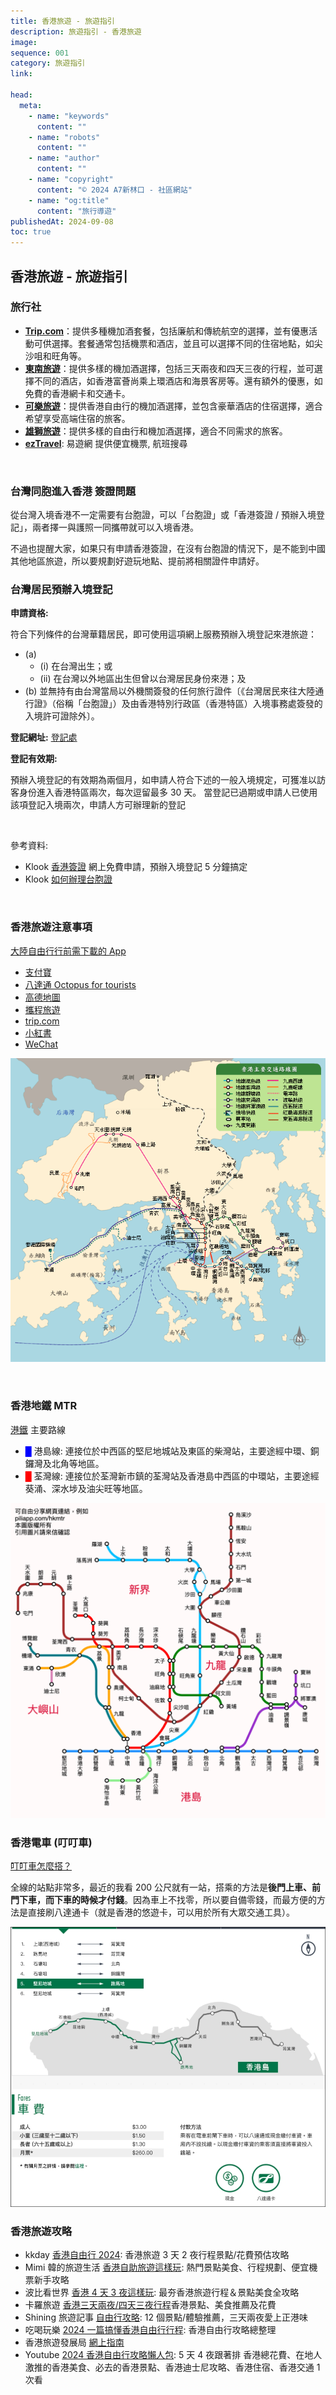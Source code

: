 ```yaml
---
title: 香港旅遊 - 旅遊指引
description: 旅遊指引 - 香港旅遊
image:
sequence: 001
category: 旅遊指引
link:

head:
  meta:
    - name: "keywords"
      content: ""
    - name: "robots"
      content: ""
    - name: "author"
      content: ""
    - name: "copyright"
      content: "© 2024 A7新林口 - 社區網站"
    - name: "og:title"
      content: "旅行導遊"
publishedAt: 2024-09-08
toc: true
---
```


## 香港旅遊 - 旅遊指引

### 旅行社

- [**Trip.com**](https://hk.trip.com/?locale=zh-HK&curr=TWD)：提供多種機加酒套餐，包括廉航和傳統航空的選擇，並有優惠活動可供選擇。套餐通常包括機票和酒店，並且可以選擇不同的住宿地點，如尖沙咀和旺角等。
- [**東南旅遊**](https://www.settour.com.tw/)：提供多樣的機加酒選擇，包括三天兩夜和四天三夜的行程，並可選擇不同的酒店，如香港富薈尚乘上環酒店和海景客房等。還有額外的優惠，如免費的香港網卡和交通卡。
- [**可樂旅遊**](https://www.colatour.com.tw/home/)：提供香港自由行的機加酒選擇，並包含豪華酒店的住宿選擇，適合希望享受高端住宿的旅客。
- [**雄獅旅遊**](https://www.liontravel.com/category/zh-tw/index)：提供多樣的自由行和機加酒選擇，適合不同需求的旅客。
- [**ezTravel**](https://www.eztravel.com.tw/): 易遊網 提供便宜機票, 航班搜尋

<br>

### 台灣同胞進入香港 簽證問題

從台灣入境香港不一定需要有台胞證，可以「台胞證」或「香港簽證 / 預辦入境登記」，兩者擇一與護照一同攜帶就可以入境香港。

不過也提醒大家，如果只有申請香港簽證，在沒有台胞證的情況下，是不能到中國其他地區旅遊，所以要規劃好遊玩地點、提前將相關證件申請好。

### 台灣居民預辦入境登記

**申請資格:**

符合下列條件的台灣華籍居民，即可使用這項網上服務預辦入境登記來港旅遊：

- (a)
  - (i) 在台灣出生；或
  - (ii) 在台灣以外地區出生但曾以台灣居民身份來港；及
- (b) 並無持有由台灣當局以外機關簽發的任何旅行證件〔《台灣居民來往大陸通行證》（俗稱「台胞證」）及由香港特別行政區（香港特區）入境事務處簽發的入境許可證除外〕。

**登記網址:** <a href="https://webapp.es2.immd.gov.hk/applies2-client/t-par-reg/zh-HK/regDetails?svcId=750&applicationId=750&ticketId=750-de7197e8-2669-405e-be46-d3580a6b5e66">登記處</a>

**登記有效期:**

預辦入境登記的有效期為兩個月，如申請人符合下述的一般入境規定，可獲准以訪客身份進入香港特區兩次，每次逗留最多 30 天。 當登記已過期或申請人已使用該項登記入境兩次，申請人方可辦理新的登記

<br>

參考資料:

- Klook <a href="https://www.klook.com/zh-TW/blog/hongkong-visa-guide/">香港簽證</a> 網上免費申請，預辦入境登記 5 分鐘搞定
- Klook <a href="https://www.klook.com/zh-TW/blog/mainland-travel-permit-application/?aid=api%7C36091%7C66e0051cee6f3e000108dac3%7Cpid%7C187182&aff_label1=66e0051cee6f3e000108dac3&aff_label2=_Kx1XU_ltXWa5PdgdLZ43w&aff_label3=&utm_medium=affiliate-alwayson&utm_source=non-network&utm_campaign=36091&utm_term=187182&gad_source=1">如何辦理台胞證</a>

<br>

### 香港旅遊注意事項

<a href="https://www.youtube.com/watch?v=LEREQwSsoo4&t=1765s">大陸自由行行前需下載的 App</a>

- <a href="https://www.alipay.com/x/personal">支付寶</a>
- <a href="https://www.octopus.com.hk/tc/consumer/customer-service/faq/tourist-apple-pay/get.html">八達通 Octopus for tourists</a>
- <a href="https://ditu.amap.com/?amapexchange=%2F">高德地圖</a>
- <a href="https://www.ctrip.com/">攜程旅遊</a>
- <a href="https://hk.trip.com/?locale=zh-HK&curr=TWD">trip.com</a>
- <a href="https://www.xiaohongshu.com/explore">小紅書</a>
- <a href="https://www.wechat.com/zh_HK/">WeChat</a>

![v001-03.jpeg](/images/travel/v001-03.jpeg)

<br>

### 香港地鐵 MTR

<a href="https://www.mtr.com.hk/ch/customer/services/our_network_introduction.html">港鐵</a> 主要路線

- <font color=blue>█</font> 港島線: 連接位於中西區的堅尼地城站及東區的柴灣站，主要途經中環、銅鑼灣及北角等地區。
- <font color=red>█</font> 荃灣線: 連接位於荃灣新市鎮的荃灣站及香港島中西區的中環站，主要途經葵涌、深水埗及油尖旺等地區。

![v001-01.jpeg](/images/travel/v001-01.jpeg)

### 香港電車 (叮叮車)

<a href="https://mimihan.tw/hktramways/">叮叮車怎麼搭？</a>

全線的站點非常多，最近的我看 200 公尺就有一站，搭乘的方法是**後門上車、前門下車，而下車的時候才付錢**。因為車上不找零，所以要自備零錢，而最方便的方法是直接刷八達通卡（就是香港的悠遊卡，可以用於所有大眾交通工具）。

![v001-02.jpeg](/images/travel/v001-02.jpeg)

### 香港旅遊攻略

- kkday <a href="https://www.kkday.com/zh-tw/blog/52382/asia-hongkong-guide?srsltid=AfmBOoqh8PCay3FXpk6YQybIyM0CXFrcDh-wuf3ygYJSapPSFrilKOIa">香港自由行 2024</a>: 香港旅遊 3 天 2 夜行程景點/花費預估攻略
- Mimi 韓的旅遊生活 <a href="https://mimihan.tw/hang-kong-trip/">香港自助旅遊這樣玩</a>: 熱門景點美食、行程規劃、便宜機票新手攻略
- 波比看世界 <a href="https://bobby.tw/2024-02-13-2931/">香港 4 天 3 夜這樣玩</a>: 最夯香港旅遊行程＆景點美食全攻略
- 卡羅旅遊 <a href="https://carolblog.tw/hongkong/#google_vignette">香港三天兩夜/四天三夜行程</a>香港景點、美食推薦及花費
- Shining 旅遊記事 <a href="https://shiningchan.com/blog/post/hongkong-travel-information/">自由行攻略</a>: 12 個景點/體驗推薦，三天兩夜愛上正港味
- 吃喝玩樂 <a href="https://smallchin.com/27524/#google_vignette">2024 一篇搞懂香港自由行行程</a>: 香港自由行攻略總整理
- 香港旅遊發展局 <a href="https://www.discoverhongkong.com/tc/plan/traveller-info/e-guidebooks.html">網上指南</a>
- Youtube <a href="https://www.youtube.com/watch?v=-EwUXVQzZ1w">2024 香港自由行攻略懶人包</a>: 5 天 4 夜跟著排 香港總花費、在地人激推的香港美食、必去的香港景點、香港迪士尼攻略、香港住宿、香港交通 1 次看
